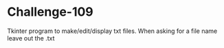 # Challenge-109
Tkinter program to make/edit/display txt files. When asking for a file name leave out the .txt
